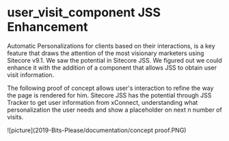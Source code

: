 
# user_visit_component JSS Enhancement

Automatic Personalizations for clients based on their interactions, is a key feature that draws the attention of the most visionary marketers using Sitecore v9.1. We saw the potential in Sitecore JSS.  We figured out we could enhance it with the addition of a component that allows JSS to obtain user visit information.

The following proof of concept allows user's interaction to refine the way the page is rendered for him. 
Sitecore JSS has the potential through JSS Tracker to get user information from xConnect, understanding what personalization the user needs and show a placeholder on next n number of visits.

![picture](2019-Bits-Please/documentation/concept proof.PNG)
